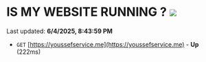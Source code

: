# IS MY WEBSITE RUNNING ? [![](https://img.shields.io/static/v1?label=Sponsor&message=%E2%9D%A4&logo=GitHub&color=%23fe8e86)](https://github.com/sponsors/Youssef-Lehmam)

Last updated: **6/4/2025, 8:43:59 PM**

- `GET` [https://youssefservice.me](https://youssefservice.me) - **Up** (222ms)
